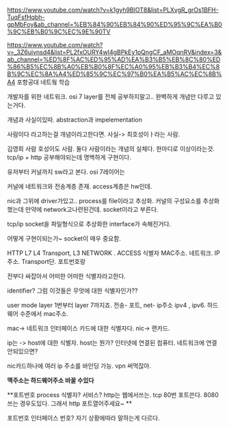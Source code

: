 https://www.youtube.com/watch?v=k1gyh9BlOT8&list=PLXvgR_grOs1BFH-TuqFsfHqbh-gpMbFoy&ab_channel=%EB%84%90%EB%84%90%ED%95%9C%EA%B0%9C%EB%B0%9C%EC%9E%90TV

https://www.youtube.com/watch?v=_3Z6uivnsd4&list=PL2fxOURY4wI4gBPkEy1pQngCF_aMOqnRV&index=3&ab_channel=%ED%8F%AC%ED%95%AD%EA%B3%B5%EB%8C%80%ED%86%B5%EC%8B%A0%EB%B0%8F%EC%A0%95%EB%B3%B4%EC%8B%9C%EC%8A%A4%ED%85%9C%EC%97%B0%EA%B5%AC%EC%8B%A4
포항공대 네트웤 학습

개발자를 위한 네트워크. osi 7 layer를 전체 공부하지말고.. 완벽하게 개념만 다루고 있는거다.


개념과 사실이있따. abstraction과 impelementation 

사람이다 라고하는걸 개념이라고한다면. 사실-> 최호성이ㅏ라는 사람. 


김영희 사람 호성이도 사람. 둘다 사람이라는 개념의 실체다. 한마디로 이상이라는것. tcp/ip + http 공부해야되는데 명백하게 구현이다.


유저부터 커널까지 sw라고 본다. osi 7레이어는 

커널에 네트워크와 전송계층 존재. access계층은 hw인데.  

nic과 그위에 driver가있고.. process를 file이라고 추상화. 커널의 구성요소를 추상화했는데 만약에 network고나련된건데. socket이라고 부른다.

tcp/ip socket을 파일형식으로 추상화한 interface가 속해진거다.

어떻게 구현이되는가~ socket이 매우 중요함.

HTTP L7 L4 Transport, L3 NETWORK . ACCESS 식별자 MAC주소. 네트워크. IP주소. Transport단. 포트번호랑

전부다 싸잡아서 어떠한 어떠한 식별자라고한다.

identifier?  그럼 이것들은 무엇에 대한 식별자인가??

user mode layer 1번부터 layer 7까지죠.  전송- 포트, net- ip주소 ipv4 , ipv6. 하드웨어 수준에서 mac주소.

mac-> 네트워크 인터페이스 카드에 대한 식별자다. nic-> 랜카드. 

ip는 -> host에 대한 식별자. host는 뭔가? 인터넷에 연결된 컴퓨터. 네트워크에 연결안되있으면? 

nic카드하나에 여러 ip 주소를 바인딩 가능. vpn 써먹잖아.

**맥주소는 하드웨어주소 바꿀 수있다** 

**포트번호 process 식별자? 서비스? http는 웹에서쓰는. tcp 80번 포트쓴다. 8080쓰는 경우도있다. 그래서 http 포트열어주세요~ **

포트번호 인터페이스 번호? 자기 상황에따라 말하는게 다르다.


